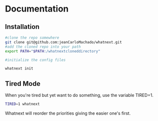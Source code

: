 # Documentation

## Installation

```sh
#clone the repo somewhere
git clone git@github.com:jeanCarloMachado/whatnext.git
#add the cloned repo into your path
export PATH="$PATH:/whatnextcloneddirectory"

#initialize the config files

whatnext init
```




## Tired Mode


When you're tired but yet want to do something, use the variable TIRED=1.

```sh
TIRED=1 whatnext
```


Whatnext will reorder the priorities giving the easier one's first.

